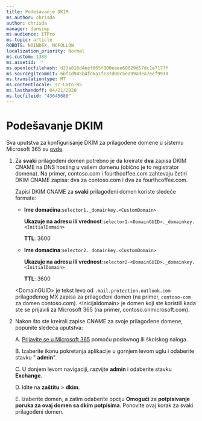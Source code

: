 ```yaml
---
title: Podešavanje DKIM
ms.author: chrisda
author: chrisda
manager: dansimp
ms.audience: ITPro
ms.topic: article
ROBOTS: NOINDEX, NOFOLLOW
localization_priority: Normal
ms.custom: 1388
ms.assetid: ''
ms.openlocfilehash: d23a816d4eef065f800eaee60829d57dc1e7177f
ms.sourcegitcommit: 6bf1d945b4fd6a1fe37d00c5ea99adea7eef9910
ms.translationtype: MT
ms.contentlocale: sr-Latn-RS
ms.lasthandoff: 04/21/2020
ms.locfileid: "43645686"
---
```

# <a name="setup-dkim"></a>Podešavanje DKIM

Sva uputstva za konfigurisanje DKIM za prilagođene domene u sistemu Microsoft 365 su [ovde](https://docs.microsoft.com/office365/SecurityCompliance/use-dkim-to-validate-outbound-email#what-you-need-to-do-to-manually-set-up-dkim-in-office-365).

1. Za **svaki** prilagođeni domen potrebno je da kreirate **dva** zapisa DKIM CNAME na DNS hosting u vašem domenu (obično je to registrator domena). Na primer, contoso.com i fourthcoffee.com zahtevaju četiri DKIM CNAME zapisa: dva za contoso.com i dva za fourthcoffee.com.

   Zapisi DKIM CNAME za **svaki** prilagođeni domen koriste sledeće formate:

   - **Ime domaćina**:`selector1._domainkey.<CustomDomain>`

     **Ukazuje na adresu ili vrednost**:`selector1-<DomainGUID>._domainkey.<InitialDomain>`

     **TTL**: 3600

   - **Ime domaćina**:`selector2._domainkey.<CustomDomain>`

     **Ukazuje na adresu ili vrednost**:`selector2-<DomainGUID>._domainkey.<InitialDomain>`

     **TTL**: 3600

   \<DomainGUID\> je tekst levo od `.mail.protection.outlook.com` prilagođenog MX zapisa za prilagođeni domen (na primer, `contoso-com` za domen contoso.com). \<Inicijaldomain\> je domen koji ste koristili kada ste se prijavili za Microsoft 365 (na primer, contoso.onmicrosoft.com).

2. Nakon što ste kreirali zapise CNAME za svoje prilagođene domene, popunite sledeća uputstva:

   A. [Prijavite se u Microsoft 365](https://support.office.microsoft.com/article/e9eb7d51-5430-4929-91ab-6157c5a050b4) pomoću poslovnog ili školskog naloga.

   B. Izaberite ikonu pokretanja aplikacije u gornjem levom uglu i odaberite stavku " **admin**".

   C. U donjem levom navigaciji, razvijte **admin** i odaberite stavku **Exchange**.

   D. Idite na **zaštitu** > **dkim**.

   E. Izaberite domen, a zatim odaberite opciju **Omogući** za **potpisivanje poruka za ovaj domen sa dkim potpisima**. Ponovite ovaj korak za svaki prilagođeni domen.
